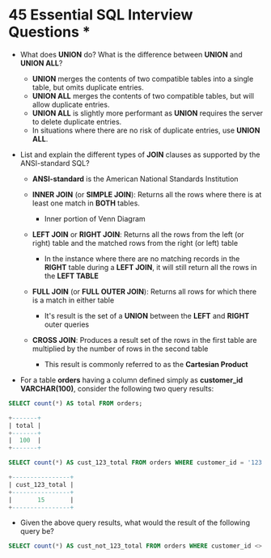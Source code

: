 # 45 Essential SQL Interview Questions *

* What does **UNION** do? What is the difference between **UNION** and **UNION ALL**?

  - **UNION** merges the contents of two compatible tables into a single table, but omits duplicate entries.
  - **UNION ALL** merges the contents of two compatible tables, but will allow duplicate entries.
  - **UNION ALL** is slightly more performant as **UNION** requires the server to delete duplicate entries.
  - In situations where there are no risk of duplicate entries, use **UNION ALL**.

* List and explain the different types of **JOIN** clauses as supported by the ANSI-standard SQL?
  - **ANSI-standard** is the American National Standards Institution

  - **INNER JOIN** (or **SIMPLE JOIN**): Returns all the rows where there is at least one match in **BOTH** tables.
    - Inner portion of Venn Diagram
  - **LEFT JOIN** or **RIGHT JOIN**: Returns all the rows from the left (or right) table and the matched rows from the right (or left) table
    - In the instance where there are no matching records in the **RIGHT** table during a **LEFT JOIN**, it will still return all the rows in the **LEFT TABLE**
  - **FULL JOIN** (or **FULL OUTER JOIN**): Returns all rows for which there is a match in either table
    - It's result is the set of a **UNION** between the **LEFT** and **RIGHT** outer queries
  - **CROSS JOIN**: Produces a result set of the rows in the first table are multiplied by the number of rows in the second table
    - This result is commonly referred to as the **Cartesian Product**

* For a table **orders** having a column defined simply as **customer_id VARCHAR(100)**, consider the following two query results:
```sql
SELECT count(*) AS total FROM orders;

+-------+
| total |
+-------+
|  100  |
+-------+

SELECT count(*) AS cust_123_total FROM orders WHERE customer_id = '123';

+----------------+
| cust_123_total |
+----------------+
|       15       |
+----------------+
```
  - Given the above query results, what would the result of the following query be?
```sql
SELECT count(*) AS cust_not_123_total FROM orders WHERE customer_id <> '123';
```



